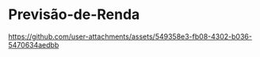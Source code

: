 # Previsão-de-Renda





https://github.com/user-attachments/assets/549358e3-fb08-4302-b036-5470634aedbb

